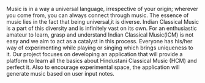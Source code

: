 Music is in a way a universal language, irrespective of your origin; wherever you come from, you
can always connect through music. The essence of music lies in the fact that being universal,it
is diverse. Indian Classical Music is a part of this diversity and is infinitely vast on its own.
For an enthusiastic amateur to learn, grasp and understand Indian Classical Music(ICM) is not
easy and we aim to act as a catalyst in this process. Everyone has his/her way of experimenting
while playing or singing which brings uniqueness to it. Our project focuses on developing an
application that will provide a platform to learn all the basics about Hindustani Classical Music
(HCM) and perfect it. Also to encourage experimental space, the application will generate music
based on user input notes.
